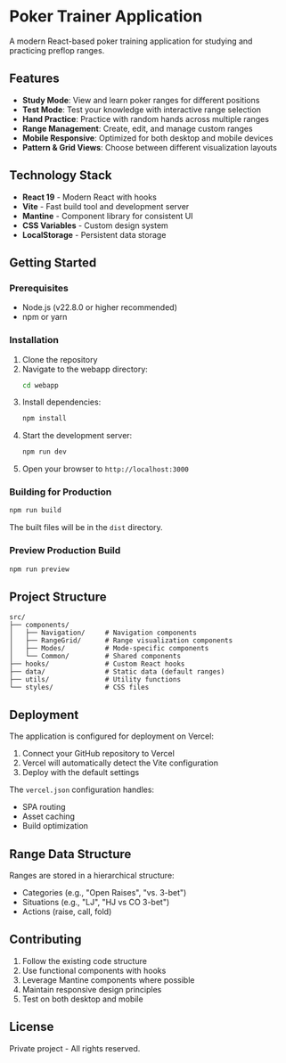 # Poker Trainer Application

A modern React-based poker training application for studying and practicing preflop ranges.

## Features

- **Study Mode**: View and learn poker ranges for different positions
- **Test Mode**: Test your knowledge with interactive range selection
- **Hand Practice**: Practice with random hands across multiple ranges
- **Range Management**: Create, edit, and manage custom ranges
- **Mobile Responsive**: Optimized for both desktop and mobile devices
- **Pattern & Grid Views**: Choose between different visualization layouts

## Technology Stack

- **React 19** - Modern React with hooks
- **Vite** - Fast build tool and development server
- **Mantine** - Component library for consistent UI
- **CSS Variables** - Custom design system
- **LocalStorage** - Persistent data storage

## Getting Started

### Prerequisites

- Node.js (v22.8.0 or higher recommended)
- npm or yarn

### Installation

1. Clone the repository
2. Navigate to the webapp directory:
   ```bash
   cd webapp
   ```
3. Install dependencies:
   ```bash
   npm install
   ```
4. Start the development server:
   ```bash
   npm run dev
   ```
5. Open your browser to `http://localhost:3000`

### Building for Production

```bash
npm run build
```

The built files will be in the `dist` directory.

### Preview Production Build

```bash
npm run preview
```

## Project Structure

```
src/
├── components/
│   ├── Navigation/     # Navigation components
│   ├── RangeGrid/      # Range visualization components
│   ├── Modes/          # Mode-specific components
│   └── Common/         # Shared components
├── hooks/              # Custom React hooks
├── data/               # Static data (default ranges)
├── utils/              # Utility functions
└── styles/             # CSS files
```

## Deployment

The application is configured for deployment on Vercel:

1. Connect your GitHub repository to Vercel
2. Vercel will automatically detect the Vite configuration
3. Deploy with the default settings

The `vercel.json` configuration handles:
- SPA routing
- Asset caching
- Build optimization

## Range Data Structure

Ranges are stored in a hierarchical structure:
- Categories (e.g., "Open Raises", "vs. 3-bet")
- Situations (e.g., "LJ", "HJ vs CO 3-bet")
- Actions (raise, call, fold)

## Contributing

1. Follow the existing code structure
2. Use functional components with hooks
3. Leverage Mantine components where possible
4. Maintain responsive design principles
5. Test on both desktop and mobile

## License

Private project - All rights reserved.